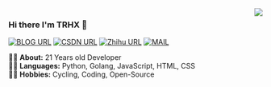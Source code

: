<img align='right' src="https://github-readme-stats.vercel.app/api?username=TRHX&show_icons=true">

### Hi there I'm TRHX :lemon:

[![BLOG URL](https://img.shields.io/twitter/url?color=blue&label=BLOG&logo=hexo&logoColor=white&style=flat-square&url=https%3A%2F%2Fwww.itrhx.com%2F)](https://www.itrhx.com/)
[![CSDN URL](https://img.shields.io/twitter/url?color=red&label=CSDN&logo=C&logoColor=white&style=flat-square&url=https%3A%2F%2Fitrhx.blog.csdn.net%2F)](https://itrhx.blog.csdn.net/)
[![Zhihu URL](https://img.shields.io/twitter/url?color=%230077E6&label=Zhihu&logo=zhihu&logoColor=white&style=flat-square&url=https%3A%2F%2Fwww.zhihu.com%2Fpeople%2Fitrhx)](https://www.zhihu.com/people/itrhx)
[![MAIL](https://img.shields.io/static/v1?label=MAIL&message=%20&color=green&logo=gmail&style=flat-square&logoColor=white)](mailto:admin@itrhx.com)
  
  
👨‍🎓 **About:** 21 Years old Developer  
👨‍💻 **Languages:** Python, Golang, JavaScript, HTML, CSS  
🚴‍♀️ **Hobbies:** Cycling, Coding, Open-Source
